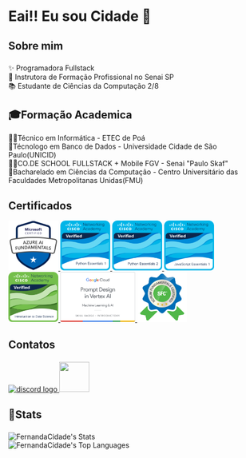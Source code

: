 <h1 align="left">Eai!! Eu sou Cidade 🦾</h1>

###
<h2 align="left">Sobre mim</h2>

###

<p align="left">✨ Programadora Fullstack <br>
  🎯 Instrutora de Formação Profissional no Senai SP <br>
  📚 Estudante de Ciências da Computação 2/8</p>

###
<h2>🎓Formação Academica</h2>

👨‍💻Técnico em Informática - ETEC de Poá<br>
🎲Técnologo em Banco de Dados - Universidade Cidade de São Paulo(UNICID)<br>
🧑‍🎓CO.DE SCHOOL FULLSTACK + Mobile FGV - Senai "Paulo Skaf" <br>
📖Bacharelado em Ciências da Computação - Centro Universitário das Faculdades Metropolitanas Unidas(FMU) <br>
###
<h2 align="left">Certificados</h2>

<div align="left">
  <a href="" target="_blank">
    <img src="https://github.com/FernandaCidade/certificado/blob/main/azure-ai-fundamentals-600x600.png" width="100" height="100" alt="certificado"  />
  </a>
   
 <a href="" target="_blank">
    <img src="https://github.com/FernandaCidade/certificado/blob/main/python2.png" width="100" height="100" alt="certificado"  />
  </a>
   <a href="" target="_blank">
    <img src="https://github.com/FernandaCidade/certificado/blob/main/python3.png" width="100" height="100" alt="certificado"  />
   </a>
    <a href="" target="_blank">
      <img src="https://github.com/FernandaCidade/certificado/blob/main/javascript-essentials-1.png" width="100" height="100" alt="certificado"  />
    </a>
     <a href="" target="_blank">
      <img src="https://github.com/FernandaCidade/certificado/blob/41b98f15137a8a200bab17eda5c0643931fc59fe/data.png" width="100" height="100" alt="certificado"  />
    </a>
    <a href="" target="_blank">
    <img src="https://github.com/FernandaCidade/certificado/blob/main/google.png" width="150" height="100" alt="certificado"  />
  </a>
     <a href="" target="_blank">
      <img src="https://github.com/FernandaCidade/certificado/blob/main/scrum.png" width="100" height="100" alt="certificado"  />
    </a>
   
 </div>

###


<h2 align="left">Contatos</h2>



###

<div align="left">
  <a href="https://discord.com/invite/cidade6946" target="_blank">
    <img src="https://img.shields.io/static/v1?message=Discord&logo=discord&label=&color=7289DA&logoColor=white&labelColor=&style=for-the-badge" height="25" alt="discord logo"  />
  </a>
     <a href="https://www.linkedin.com/in/fernanda-murciano-cidade-681341255/" target="_blank">
     <img src="https://cdn.jsdelivr.net/gh/devicons/devicon@latest/icons/linkedin/linkedin-original.svg"  width="60" height="60" />
   
  </a>

</div>

###


<h2 align="left">🚀Stats</h2>

###
![FernandaCidade's Stats](https://github-readme-stats.vercel.app/api?username=FernandaCidade&theme=react&show_icons=true&hide_border=false&count_private=false)<br>
![FernandaCidade's Top Languages](https://github-readme-stats.vercel.app/api/top-langs/?username=FernandaCidade&theme=react&show_icons=true&hide_border=false&layout=compact)

